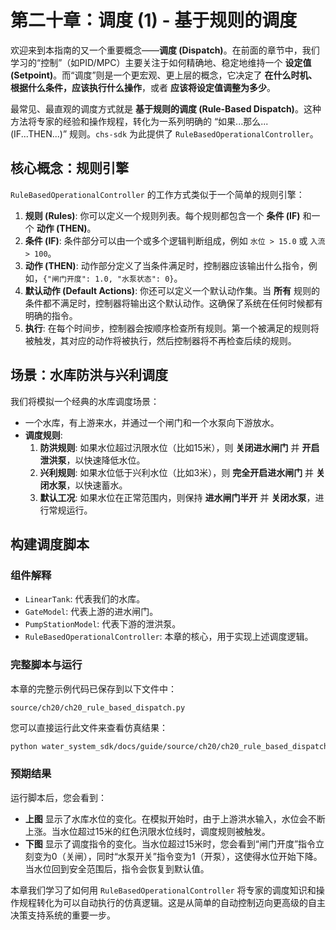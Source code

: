 # 第二十章：调度 (1) - 基于规则的调度

欢迎来到本指南的又一个重要概念——**调度 (Dispatch)**。在前面的章节中，我们学习的“控制”（如PID/MPC）主要关注于如何精确地、稳定地维持一个 **设定值 (Setpoint)**。而“调度”则是一个更宏观、更上层的概念，它决定了 **在什么时机、根据什么条件，应该执行什么操作**，或者 **应该将设定值调整为多少**。

最常见、最直观的调度方式就是 **基于规则的调度 (Rule-Based Dispatch)**。这种方法将专家的经验和操作规程，转化为一系列明确的 “如果...那么... (IF...THEN...)” 规则。`chs-sdk` 为此提供了 `RuleBasedOperationalController`。

## 核心概念：规则引擎

`RuleBasedOperationalController` 的工作方式类似于一个简单的规则引擎：
1.  **规则 (Rules)**: 你可以定义一个规则列表。每个规则都包含一个 **条件 (IF)** 和一个 **动作 (THEN)**。
2.  **条件 (IF)**: 条件部分可以由一个或多个逻辑判断组成，例如 `水位 > 15.0` 或 `入流 > 100`。
3.  **动作 (THEN)**: 动作部分定义了当条件满足时，控制器应该输出什么指令，例如，`{"闸门开度": 1.0, "水泵状态": 0}`。
4.  **默认动作 (Default Actions)**: 你还可以定义一个默认动作集。当 **所有** 规则的条件都不满足时，控制器将输出这个默认动作。这确保了系统在任何时候都有明确的指令。
5.  **执行**: 在每个时间步，控制器会按顺序检查所有规则。第一个被满足的规则将被触发，其对应的动作将被执行，然后控制器将不再检查后续的规则。

## 场景：水库防洪与兴利调度

我们将模拟一个经典的水库调度场景：
*   一个水库，有上游来水，并通过一个闸门和一个水泵向下游放水。
*   **调度规则**:
    1.  **防洪规则**: 如果水位超过汛限水位（比如15米），则 **关闭进水闸门** 并 **开启泄洪泵**，以快速降低水位。
    2.  **兴利规则**: 如果水位低于兴利水位（比如3米），则 **完全开启进水闸门** 并 **关闭水泵**，以快速蓄水。
    3.  **默认工况**: 如果水位在正常范围内，则保持 **进水闸门半开** 并 **关闭水泵**，进行常规运行。

## 构建调度脚本

### 组件解释

*   `LinearTank`: 代表我们的水库。
*   `GateModel`: 代表上游的进水闸门。
*   `PumpStationModel`: 代表下游的泄洪泵。
*   `RuleBasedOperationalController`: 本章的核心，用于实现上述调度逻辑。

### 完整脚本与运行

本章的完整示例代码已保存到以下文件中：

`source/ch20/ch20_rule_based_dispatch.py`

您可以直接运行此文件来查看仿真结果：

```bash
python water_system_sdk/docs/guide/source/ch20/ch20_rule_based_dispatch.py
```

### 预期结果

运行脚本后，您会看到：
*   **上图** 显示了水库水位的变化。在模拟开始时，由于上游洪水输入，水位会不断上涨。当水位超过15米的红色汛限水位线时，调度规则被触发。
*   **下图** 显示了调度指令的变化。当水位超过15米时，您会看到“闸门开度”指令立刻变为0（关闸），同时“水泵开关”指令变为1（开泵），这使得水位开始下降。当水位回到安全范围后，指令会恢复到默认值。

本章我们学习了如何用 `RuleBasedOperationalController` 将专家的调度知识和操作规程转化为可以自动执行的仿真逻辑。这是从简单的自动控制迈向更高级的自主决策支持系统的重要一步。
